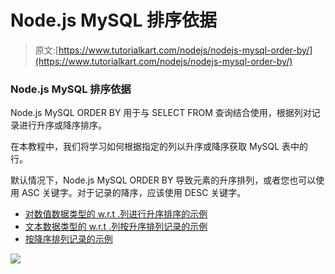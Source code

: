# Node.js MySQL 排序依据

> 原文:[https://www.tutorialkart.com/nodejs/nodejs-mysql-order-by/](https://www.tutorialkart.com/nodejs/nodejs-mysql-order-by/)

### Node.js MySQL 排序依据

Node.js MySQL ORDER BY 用于与 SELECT FROM 查询结合使用，根据列对记录进行升序或降序排序。

在本教程中，我们将学习如何根据指定的列以升序或降序获取 MySQL 表中的行。

默认情况下，Node.js MySQL ORDER BY 导致元素的升序排列，或者您也可以使用 ASC 关键字。对于记录的降序，应该使用 DESC 关键字。

*   [对数值数据类型的 w.r.t .列进行升序排序的示例](#Nodejs-MySQL-ORDER-BY-Num-Column-Ascending)
*   [文本数据类型的 w.r.t .列按升序排列记录的示例](#Nodejs-MySQL-ORDER-BY-Text-Column-Ascending)
*   [按降序排列记录的示例](#Nodejs-MySQL-ORDER-BY-Column-Descending)

[![](../Images/925da31b32d6bc3827932f6c8afb11bb.png)](https://www.tutorialkart.com/)